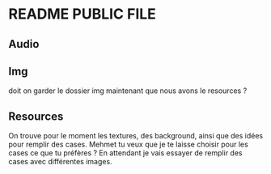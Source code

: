 # README PUBLIC FILE

## Audio

## Img
doit on garder le dossier img maintenant que nous avons le resources ?

## Resources
On trouve pour le moment les textures, des background, ainsi que des idées pour remplir des cases. 
Mehmet tu veux que je te laisse choisir pour les cases ce que tu préfères ? En attendant je vais essayer de remplir des cases avec différentes images.
